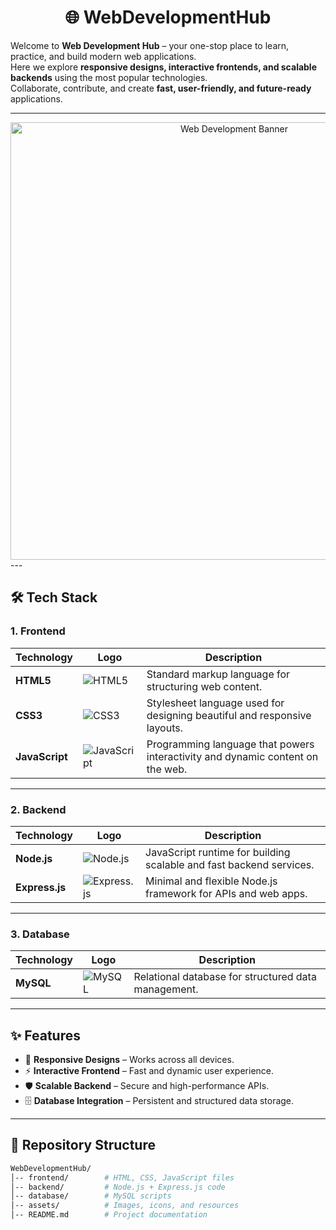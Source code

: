 <h1 align="center">🌐 WebDevelopmentHub</h1>

Welcome to **Web Development Hub** – your one-stop place to learn, practice, and build modern web applications.  
Here we explore **responsive designs, interactive frontends, and scalable backends** using the most popular technologies.  
Collaborate, contribute, and create **fast, user-friendly, and future-ready** applications.  

---
<div align="center">
  <img src="https://img.freepik.com/free-vector/flat-web-development-concept_23-2148155768.jpg" alt="Web Development Banner" width="700"/>
</div>
---

## 🛠️ Tech Stack

### 1. **Frontend**
| Technology | Logo | Description |
|------------|------|-------------|
| **HTML5** | ![HTML5](https://cdn.jsdelivr.net/gh/devicons/devicon/icons/html5/html5-original.svg) | Standard markup language for structuring web content. |
| **CSS3** | ![CSS3](https://cdn.jsdelivr.net/gh/devicons/devicon/icons/css3/css3-original.svg) | Stylesheet language used for designing beautiful and responsive layouts. |
| **JavaScript** | ![JavaScript](https://cdn.jsdelivr.net/gh/devicons/devicon/icons/javascript/javascript-original.svg) | Programming language that powers interactivity and dynamic content on the web. |

---

### 2. **Backend**
| Technology | Logo | Description |
|------------|------|-------------|
| **Node.js** | ![Node.js](https://cdn.jsdelivr.net/gh/devicons/devicon/icons/nodejs/nodejs-original.svg) | JavaScript runtime for building scalable and fast backend services. |
| **Express.js** | ![Express.js](https://cdn.jsdelivr.net/gh/devicons/devicon/icons/express/express-original.svg) | Minimal and flexible Node.js framework for APIs and web apps. |

---

### 3. **Database**
| Technology | Logo | Description |
|------------|------|-------------|
| **MySQL** | ![MySQL](https://cdn.jsdelivr.net/gh/devicons/devicon/icons/mysql/mysql-original.svg) | Relational database for structured data management. |

---

## ✨ Features
- 📱 **Responsive Designs** – Works across all devices.  
- ⚡ **Interactive Frontend** – Fast and dynamic user experience.  
- 🛡️ **Scalable Backend** – Secure and high-performance APIs.  
- 🗄️ **Database Integration** – Persistent and structured data storage.  

---

## 📂 Repository Structure
```bash
WebDevelopmentHub/
│-- frontend/        # HTML, CSS, JavaScript files
│-- backend/         # Node.js + Express.js code
│-- database/        # MySQL scripts
│-- assets/          # Images, icons, and resources
│-- README.md        # Project documentation
